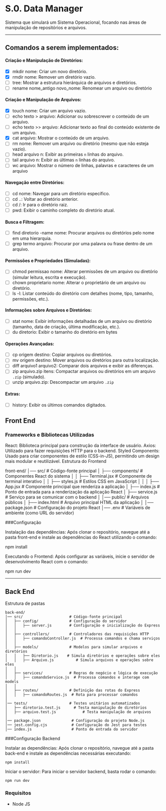 # S.0. Data Manager

Sistema que simulará um Sistema Operacional, focando nas áreas de manipulação de repositórios e arquivos.
___
## Comandos a serem implementados:
#### Criação e Manipulação de Diretórios:
- [x] mkdir nome: Criar um novo diretório.
- [x] rmdir nome: Remover um diretório vazio.
- [ ] tree: Mostrar a estrutura hierárquica de arquivos e diretórios.
- [ ] rename nome_antigo novo_nome: Renomear um arquivo ou diretório
#### Criação e Manipulação de Arquivos:
- [x] touch nome: Criar um arquivo vazio.
- [ ] echo texto > arquivo: Adicionar ou sobrescrever o conteúdo de um arquivo.
- [ ] echo texto >> arquivo: Adicionar texto ao final do conteúdo existente de um arquivo.
- [x] cat arquivo: Mostrar o conteúdo de um arquivo.
- [ ] rm nome: Remover um arquivo ou diretório (mesmo que não esteja vazio).
- [ ] head arquivo n: Exibir as primeiras `n` linhas do arquivo.
- [ ] tail arquivo n: Exibir as últimas `n` linhas do arquivo.
- [ ] wc arquivo: Mostrar o número de linhas, palavras e caracteres de um arquivo
#### Navegação entre Diretórios:
- [ ] cd nome: Navegar para um diretório específico.
- [ ] cd ..: Voltar ao diretório anterior.
- [ ] cd /: Ir para o diretório raiz.
- [ ] pwd: Exibir o caminho completo do diretório atual.
#### Busca e Filtragem:
- [ ] find diretorio -name nome: Procurar arquivos ou diretórios pelo nome em uma
hierarquia.
- [ ] grep termo arquivo: Procurar por uma palavra ou frase dentro de um arquivo.
####  Permissões e Propriedades (Simuladas):
- [ ] chmod permissao nome: Alterar permissões de um arquivo ou diretório (simular
leitura, escrita e execução).
- [ ] chown proprietario nome: Alterar o proprietário de um arquivo ou diretório.
- [ ] ls -l: Listar conteúdo do diretório com detalhes (nome, tipo, tamanho, permissões, etc.).  
#### Informações sobre Arquivos e Diretórios:
- [ ] stat nome: Exibir informações detalhadas de um arquivo ou diretório (tamanho, data
de criação, última modificação, etc.).
- [ ] du diretorio: Exibir o tamanho do diretório em bytes

#### Operações Avançadas:
- [ ] cp origem destino: Copiar arquivos ou diretórios.
- [ ] mv origem destino: Mover arquivos ou diretórios para outra localização.
- [ ] diff arquivo1 arquivo2: Comparar dois arquivos e exibir as diferenças.
- [ ] zip arquivo.zip itens: Compactar arquivos ou diretórios em um arquivo `.zip`
(simulado).
- [ ] unzip arquivo.zip: Descompactar um arquivo `.zip`
#### Extras:
- [ ] history: Exibir os últimos comandos digitados.

## Front End

### Frameworks e Bibliotecas Utilizadas
React: Biblioteca principal para construção da interface de usuário.
Axios: Utilizado para fazer requisições HTTP para o backend.
Styled Components: Usado para criar componentes de estilo (CSS-in-JS), permitindo um design mais modular e reutilizável.
Estrutura do Frontend


front-end/
│── src/                     # Código-fonte principal
│   ├── components/          # Componentes React do sistema
│   │   ├── Terminal.jsx     # Componente de terminal interativo
│   │   ├── styles.js        # Estilos CSS em JavaScript
│   │
│   ├── App.jsx              # Componente principal que renderiza a aplicação
│   ├── index.js             # Ponto de entrada para a renderização da aplicação React
│   ├── service.js           # Serviço para se comunicar com o backend
│
│── public/                  # Arquivos públicos
│   ├── index.html           # Arquivo principal HTML da aplicação
│
│── package.json             # Configuração do projeto React
│── .env                     # Variáveis de ambiente (como URL do servidor)

###Configuração

Instalação das dependências: Após clonar o repositório, navegue até a pasta front-end e instale as dependências do React utilizando o comando:

npm install

Executando o Frontend: Após configurar as variáveis, inicie o servidor de desenvolvimento React com o comando:

npm run dev
___

## Back End
Estrutura de pastas
```
back-end/
│── src/                     # Código-fonte principal
│   ├── config/              # Configuração do servidor
│   │   ├── server.js        # Configuração e inicialização do Express
│   │
│   ├── controllers/         # Controladores das requisições HTTP
│   │   ├── comandoController.js  # Processa comandos e chama serviços
│   │
│   ├── models/              # Modelos para simular arquivos e diretórios
│   │   ├── Diretorio.js    # Simula diretórios e operações sobre eles
│   │   ├── Arquivo.js          # Simula arquivos e operações sobre eles
│   │
│   ├── services/            # Regras de negócio e lógica de execução
│   │   ├── comandoService.js  # Processa comandos e interage com models
│   │
│   ├── routes/              # Definição das rotas do Express
│   │   ├── comandoRoutes.js  # Rota para processar comandos
│
│── tests/                   # Testes unitários automatizados
│   ├── diretorio.test.js      # Testa manipulação de diretórios
│   ├── arquivo.test.js            # Testa manipulação de arquivos
│
│── package.json              # Configuração do projeto Node.js
│── jest.config.cjs           # Configuração do Jest para testes
│── index.js                  # Ponto de entrada do servidor
```
###Configuração Backend

Instalar as dependências: Após clonar o repositório, navegue até a pasta back-end e instale as dependências necessárias executando:

```
npm install
```
Iniciar o servidor: Para iniciar o servidor backend, basta rodar o comando:
```
npm run dev
```
### Requisitos
 - Node JS